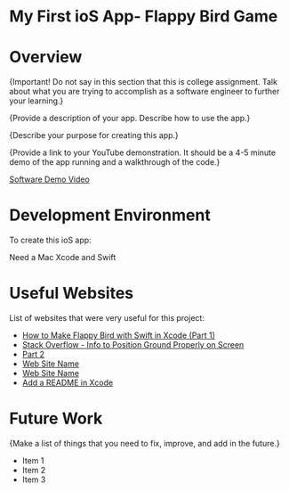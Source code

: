 #  My First ioS App- Flappy Bird Game

# Overview

{Important!  Do not say in this section that this is college assignment.  Talk about what you are trying to accomplish as a software engineer to further your learning.}

{Provide a description of your app.  Describe how to use the app.}

{Describe your purpose for creating this app.}

{Provide a link to your YouTube demonstration.  It should be a 4-5 minute demo of the app running and a walkthrough of the code.}

[Software Demo Video](http://youtube.link.goes.here)

# Development Environment

To create this ioS app:

Need a Mac
Xcode and Swift

# Useful Websites

List of websites that were very useful for this project:

* [How to Make Flappy Bird with Swift in Xcode (Part 1)](https://www.youtube.com/watch?v=Sjh-IV5IamY)
* [Stack Overflow - Info to Position Ground Properly on Screen](https://stackoverflow.com/questions/49869229/spritekit-ground-not-touching-bottom-of-screen)
* [Part 2](https://www.youtube.com/watch?v=aK5APhNYVWA)
* [Web Site Name](http://url.link.goes.here)
* [Web Site Name](http://url.link.goes.here)
* [Add a README in Xcode](https://www.risingdevhabits.com/add-readme-in-xcode/)

# Future Work

{Make a list of things that you need to fix, improve, and add in the future.}
* Item 1
* Item 2
* Item 3
